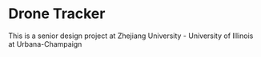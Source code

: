 # Drone Tracker
This is a senior design project at Zhejiang University - University of Illinois at Urbana-Champaign
